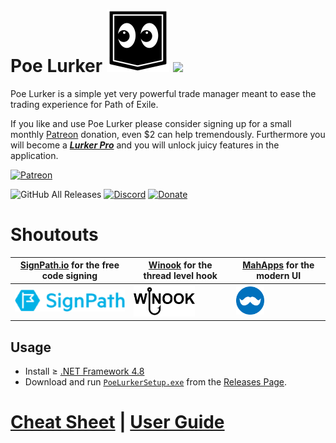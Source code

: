 # Poe Lurker <img src="LurkerIcon.png" width="100" height="100" /> <a href="https://cutt.ly/UT5eHx7" target="_blank"><img height="100" src="https://getbadgecdn.azureedge.net/images/English_L.png"></a> 
 
Poe Lurker is a simple yet very powerful trade manager meant to ease the trading experience for Path of Exile. 

If you like and use Poe Lurker please consider signing up for a small monthly [Patreon](https://www.patreon.com/poelurker) donation, even $2 can help tremendously. Furthermore you will become a [***Lurker Pro***](https://docs.google.com/presentation/d/1XhaSSNAFGxzouc5amzAW8c_6ifToNjnsQq5UmNgLXoo/present?slide=id.g71a37414b7_1_0) and you will unlock juicy features in the application.

[![Patreon](https://user-images.githubusercontent.com/5436436/88303508-1a537980-ccd5-11ea-9e27-9139f994101a.png)](https://www.patreon.com/poelurker) 

![GitHub All Releases](https://img.shields.io/github/downloads/C1rdec/Poe-Lurker/total?color=Blue&label=Official%20Lurker&style=for-the-badge) [![Discord](https://img.shields.io/discord/663088791539679244?style=for-the-badge)](https://discord.gg/hQERv7K) [![Donate](https://img.shields.io/badge/Donate-PayPal-green.svg?style=for-the-badge)](https://www.paypal.com/cgi-bin/webscr?cmd=_donations&business=WEYTVSDNTB8GY&currency_code=CAD&source=url)

# Shoutouts
| [SignPath.io](https://signpath.io/) for the free code signing | [Winook](https://github.com/macote/Winook) for the thread level hook | [MahApps](https://github.com/MahApps/MahApps.Metro) for the modern UI |
| ------------- | ------------- | ------------- |
| <a href="https://signpath.io/" target="_blank"><img src="./assets/signpath_logo.png"></a>  | <a href="https://github.com/macote/Winook" target="_blank"><img height="50" src="./assets/WinookLogo.png"></a> | <a href="https://github.com/MahApps/MahApps.Metro" target="_blank"><img height="45" src="./assets/MahAppsIcon.png"></a> |

## Usage
- Install ≥ [.NET Framework 4.8](https://dotnet.microsoft.com/download/dotnet-framework)
- Download and run [`PoeLurkerSetup.exe`](https://github.com/C1rdec/Poe-Lurker/releases/latest/download/PoeLurkerSetup.exe) from the [Releases Page](https://github.com/C1rdec/PoeLurker/releases).

# [Cheat Sheet](assets/CheatSheet.md) | [User Guide](https://docs.google.com/presentation/d/1XhaSSNAFGxzouc5amzAW8c_6ifToNjnsQq5UmNgLXoo/present)
